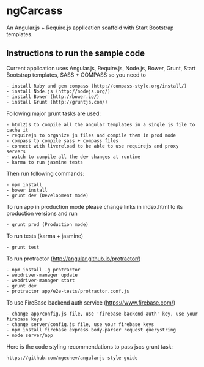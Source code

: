 # ngCarcass
An Angular.js + Require.js application scaffold with Start Bootstrap templates.

Instructions to run the sample code
-----------------------------------

Current application uses Angular.js, Require.js, Node.js, Bower, Grunt, Start Bootstrap templates, SASS + COMPASS so you need to 

	- install Ruby and gem compass (http://compass-style.org/install/)
	- install Node.js (http://nodejs.org/)
	- install Bower (http://bower.io/)
	- install Grunt (http://gruntjs.com/)

Following major grunt tasks are used:

	- html2js to compile all the angular templates in a single js file to cache it
	- requirejs to organize js files and compile them in prod mode
	- compass to compile sass + compass files
	- connect with livereload to be able to use requirejs and proxy servers
	- watch to compile all the dev changes at runtime
	- karma to run jasmine tests

Then run following commands:

	- npm install
	- bower install
	- grunt dev (Development mode)

To run app in production mode please change links in index.html to its production versions and run

	- grunt prod (Production mode)

To run tests (karma + jasmine)

	- grunt test

To run protractor (http://angular.github.io/protractor/)

	- npm install -g protractor
	- webdriver-manager update
	- webdriver-manager start
	- grunt dev
	- protractor app/e2e-tests/protractor.conf.js

To use FireBase backend auth service (https://www.firebase.com/)
	
	- change app/config.js file, use 'firebase-backend-auth' key, use your firebase keys
	- change server/config.js file, use your firebase keys
	- npm install firebase express body-parser request querystring
	- node server/app

Here is the code styling recommendations to pass jscs grunt task:

	https://github.com/mgechev/angularjs-style-guide



